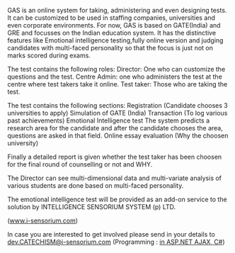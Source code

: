 GAS is an online system for taking, administering and even designing tests. It can be customized to be used in staffing companies, universities and even corporate environments.
For now, GAS is based on GATE(India) and GRE and focusses on the Indian education system.
It has the distinctive features like Emotional intelligence testing,fully online version and judging candidates with multi-faced personality so that the focus is just not on marks scored during exams.

The test contains the following roles:
Director: One who can customize the questions and the test.
Centre Admin: one who administers the test at the centre where test takers take it online.
Test taker: Those who are taking the test.

The test contains the following sections:
Registration (Candidate chooses 3 universities to apply)
Simulation of GATE (India)
Transaction (To log various past achievements)
Emotional Intelligence test
The system predicts a research area for the candidate and after the candidate chooses the area, questions are asked in that field.
Online essay evaluation (Why the choosen university)

Finally a detailed report is given whether the test taker has been choosen for the final round of counselling or not and WHY.

The Director can see multi-dimensional data and multi-variate analysis of various students are done based on multi-faced personality.

The emotional intelligence test will be provided as an add-on service to the solution by INTELLIGENCE SENSORIUM SYSTEM (p) LTD.

(www.i-sensorium.com)

In case you are interested to get involved please send in your details to
dev.CATECHISM@i-sensorium.com (Programming : [in ASP.NET AJAX, C#](Programming.md))